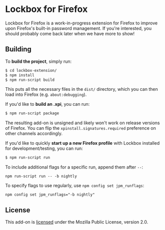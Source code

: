 # Lockbox for Firefox

Lockbox for Firefox is a work-in-progress extension for Firefox to improve upon
Firefox's built-in password management. If you're interested, you should
probably come back later when we have more to show!

## Building

To **build the project**, simply run:

```sh
$ cd lockbox-extension/
$ npm install
$ npm run-script build
```

This puts all the necessary files in the `dist/` directory, which you can then
load into Firefox (e.g. `about:debugging`).

If you'd like to **build an .xpi**, you can run:

```sh
$ npm run-script package
```

The resulting add-on is unsigned and likely won't work on release versions of
Firefox. You can flip the `xpinstall.signatures.required` preference on other
channels accordingly.

If you'd like to quickly **start up a new Firefox profile** with Lockbox
installed for development/testing, you can run:

```sh
$ npm run-script run
```

To include additional flags for a specific run, append them after `--`:

```
npm run-script run -- -b nightly
```

To specify flags to use regularly, use `npm config set jpm_runflags`:

```
npm config set jpm_runflags="-b nightly"
```

## License

This add-on is [licensed][license-link] under the Mozilla Public License,
version 2.0.

[license-link]: /LICENSE
